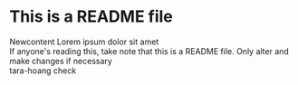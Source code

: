 # This is a README file
Newcontent Lorem ipsum dolor sit amet <br />
If anyone's reading this, take note that this is a README file. Only alter and make changes if necessary <br />
tara-hoang check

